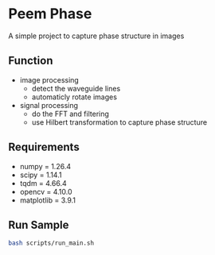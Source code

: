 # Peem Phase

A simple project to capture phase structure in images

## Function

* image processing
    * detect the waveguide lines
    * automaticly rotate images
* signal processing
    * do the FFT and filtering
    * use Hilbert transformation to capture phase structure

## Requirements

* numpy = 1.26.4
* scipy = 1.14.1
* tqdm = 4.66.4
* opencv = 4.10.0
* matplotlib = 3.9.1

## Run Sample

``` bash
bash scripts/run_main.sh
```
